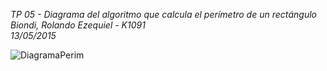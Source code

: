 _TP 05 - Diagrama del algoritmo que calcula el perímetro de un rectángulo  
Biondi, Rolando Ezequiel - K1091  
13/05/2015_  
  
![DiagramaPerim]( http://oi57.tinypic.com/24mhjpg.jpg "DiagramaPerim")

